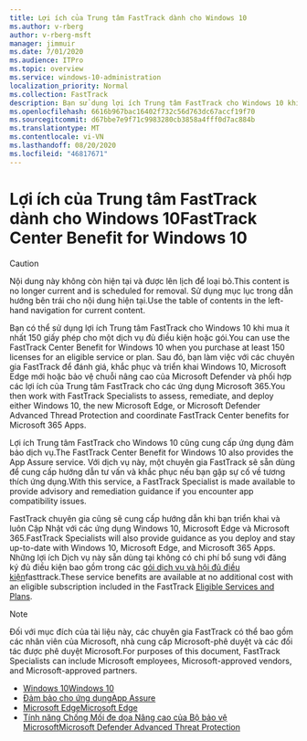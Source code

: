 ```yaml
---
title: Lợi ích của Trung tâm FastTrack dành cho Windows 10
ms.author: v-rberg
author: v-rberg-msft
manager: jimmuir
ms.date: 7/01/2020
ms.audience: ITPro
ms.topic: overview
ms.service: windows-10-administration
localization_priority: Normal
ms.collection: FastTrack
description: Bạn sử dụng lợi ích Trung tâm FastTrack cho Windows 10 khi mua  *ít nhất*  150 giấy phép cho một dịch vụ hoặc gói đủ điều kiện.
ms.openlocfilehash: 6616b967bac16402f732c56d763dc67accf19f70
ms.sourcegitcommit: d67bbe7e9f71c9983280cb3858a4fff0d7ac884b
ms.translationtype: MT
ms.contentlocale: vi-VN
ms.lasthandoff: 08/20/2020
ms.locfileid: "46817671"
---
```

# <a name="fasttrack-center-benefit-for-windows-10"></a><span data-ttu-id="b7557-103">Lợi ích của Trung tâm FastTrack dành cho Windows 10</span><span class="sxs-lookup"><span data-stu-id="b7557-103">FastTrack Center Benefit for Windows 10</span></span>

> [!CAUTION]
> <span data-ttu-id="b7557-104">Nội dung này không còn hiện tại và được lên lịch để loại bỏ.</span><span class="sxs-lookup"><span data-stu-id="b7557-104">This content is no longer current and is scheduled for removal.</span></span> <span data-ttu-id="b7557-105">Sử dụng mục lục trong dẫn hướng bên trái cho nội dung hiện tại.</span><span class="sxs-lookup"><span data-stu-id="b7557-105">Use the table of contents in the left-hand navigation for current content.</span></span>

<span data-ttu-id="b7557-106">Bạn có thể sử dụng lợi ích Trung tâm FastTrack cho Windows 10 khi mua ít nhất 150 giấy phép cho một dịch vụ đủ điều kiện hoặc gói.</span><span class="sxs-lookup"><span data-stu-id="b7557-106">You can use the FastTrack Center Benefit for Windows 10 when you purchase at least 150 licenses for an eligible service or plan.</span></span> <span data-ttu-id="b7557-107">Sau đó, bạn làm việc với các chuyên gia FastTrack để đánh giá, khắc phục và triển khai Windows 10, Microsoft Edge mới hoặc bảo vệ chuỗi nâng cao của Microsoft Defender và phối hợp các lợi ích của Trung tâm FastTrack cho các ứng dụng Microsoft 365.</span><span class="sxs-lookup"><span data-stu-id="b7557-107">You then work with FastTrack Specialists to assess, remediate, and deploy either Windows 10, the new Microsoft Edge, or Microsoft Defender Advanced Thread Protection and coordinate FastTrack Center benefits for Microsoft 365 Apps.</span></span> 

<span data-ttu-id="b7557-108">Lợi ích Trung tâm FastTrack cho Windows 10 cũng cung cấp ứng dụng đảm bảo dịch vụ.</span><span class="sxs-lookup"><span data-stu-id="b7557-108">The FastTrack Center Benefit for Windows 10 also provides the App Assure service.</span></span> <span data-ttu-id="b7557-109">Với dịch vụ này, một chuyên gia FastTrack sẽ sẵn dùng để cung cấp hướng dẫn tư vấn và khắc phục nếu bạn gặp sự cố về tương thích ứng dụng.</span><span class="sxs-lookup"><span data-stu-id="b7557-109">With this service, a FastTrack Specialist is made available to provide advisory and remediation guidance if you encounter app compatibility issues.</span></span> 

<span data-ttu-id="b7557-110">FastTrack chuyên gia cũng sẽ cung cấp hướng dẫn khi bạn triển khai và luôn Cập Nhật với các ứng dụng Windows 10, Microsoft Edge và Microsoft 365.</span><span class="sxs-lookup"><span data-stu-id="b7557-110">FastTrack Specialists will also provide guidance as you deploy and stay up-to-date with Windows 10, Microsoft Edge, and Microsoft 365 Apps.</span></span> <span data-ttu-id="b7557-111">Những lợi ích Dịch vụ này sẵn dùng tại không có chi phí bổ sung với đăng ký đủ điều kiện bao gồm trong các [gói dịch vụ và hội đủ điều kiện](M365-eligible-services-and-plans.md)fasttrack.</span><span class="sxs-lookup"><span data-stu-id="b7557-111">These service benefits are available at no additional cost with an eligible subscription included in the FastTrack [Eligible Services and Plans](M365-eligible-services-and-plans.md).</span></span>
  
> [!NOTE]
> <span data-ttu-id="b7557-112">Đối với mục đích của tài liệu này, các chuyên gia FastTrack có thể bao gồm các nhân viên của Microsoft, nhà cung cấp Microsoft-phê duyệt và các đối tác được phê duyệt Microsoft.</span><span class="sxs-lookup"><span data-stu-id="b7557-112">For purposes of this document, FastTrack Specialists can include Microsoft employees, Microsoft-approved vendors, and Microsoft-approved partners.</span></span> 
    
- [<span data-ttu-id="b7557-113">Windows 10</span><span class="sxs-lookup"><span data-stu-id="b7557-113">Windows 10</span></span>](Win-10-windows-10.md)
- [<span data-ttu-id="b7557-114">Đảm bảo cho ứng dụng</span><span class="sxs-lookup"><span data-stu-id="b7557-114">App Assure</span></span>](Win-10-app-assure.md)
- [<span data-ttu-id="b7557-115">Microsoft Edge</span><span class="sxs-lookup"><span data-stu-id="b7557-115">Microsoft Edge</span></span>](Win-10-microsoft-edge.md)
- [<span data-ttu-id="b7557-116">Tính năng Chống Mối đe dọa Nâng cao của Bộ bảo vệ Microsoft</span><span class="sxs-lookup"><span data-stu-id="b7557-116">Microsoft Defender Advanced Threat Protection</span></span>](Win-10-microsoft-defender-atp.md)

